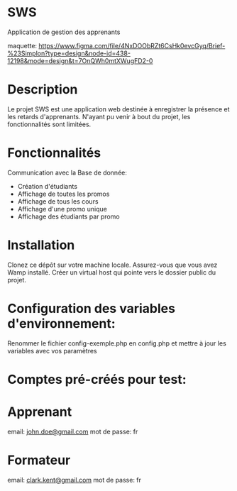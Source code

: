 # SWS
Application de gestion des apprenants

maquette:
https://www.figma.com/file/4NxDOObRZt6CsHk0evcGyq/Brief-%23Simplon?type=design&node-id=438-12198&mode=design&t=7OnQWh0mtXWugFD2-0



# Description
Le projet SWS est une application web destinée à enregistrer la présence et les retards d'apprenants.
N'ayant pu venir à bout du projet, les fonctionnalités sont limitées.

# Fonctionnalités
Communication avec la Base de donnée:
- Création d'étudiants
- Affichage de toutes les promos 
- Affichage de tous les cours
- Affichage d'une promo unique
- Affichage des étudiants par promo


# Installation
Clonez ce dépôt sur votre machine locale.
Assurez-vous que vous avez Wamp installé.
Créer un virtual host qui pointe vers le dossier public du projet.

# Configuration des variables d'environnement:

Renommer le fichier config-exemple.php en config.php et mettre à jour les variables avec vos paramètres


# Comptes pré-créés pour test:

# Apprenant
email: john.doe@gmail.com
mot de passe: fr

# Formateur
email: clark.kent@gmail.com
mot de passe: fr